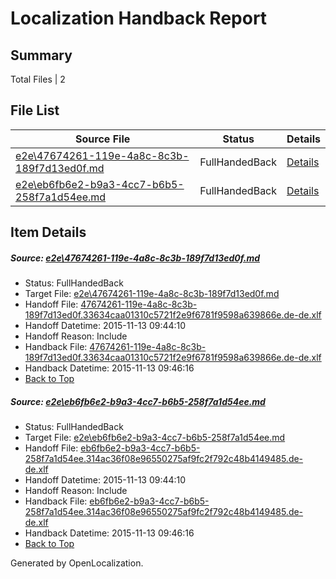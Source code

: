# <a name='report-top'></a> Localization Handback Report

## Summary
 Total Files | 2

## File List
 Source File | Status | Details 
 ----------- | ------ | ------- 
 [e2e\47674261-119e-4a8c-8c3b-189f7d13ed0f.md](https://github.com/OpenLocalizationTest/oltest/blob/3a1ebfaf40a76ab2f0d6a073e7e1bfa8604ba367/e2e/47674261-119e-4a8c-8c3b-189f7d13ed0f.md) | FullHandedBack | [Details](#2d3a54028f750973e5e42c7f5866c41e95543acb1)
 [e2e\eb6fb6e2-b9a3-4cc7-b6b5-258f7a1d54ee.md](https://github.com/OpenLocalizationTest/oltest/blob/3a1ebfaf40a76ab2f0d6a073e7e1bfa8604ba367/e2e/eb6fb6e2-b9a3-4cc7-b6b5-258f7a1d54ee.md) | FullHandedBack | [Details](#a001476a208ddcfb6b509aba80b2975bdc77954d2)

## Item Details
##### <a name='2d3a54028f750973e5e42c7f5866c41e95543acb1'></a> Source: [e2e\47674261-119e-4a8c-8c3b-189f7d13ed0f.md](https://github.com/OpenLocalizationTest/oltest/blob/3a1ebfaf40a76ab2f0d6a073e7e1bfa8604ba367/e2e/47674261-119e-4a8c-8c3b-189f7d13ed0f.md)
* Status: FullHandedBack
* Target File: [e2e\47674261-119e-4a8c-8c3b-189f7d13ed0f.md](https://github.com/OpenLocalizationTestOrg/oltest.de-de/blob/d29813a1e04fc441f3555de82fea4f9fdacb5eca/e2e/47674261-119e-4a8c-8c3b-189f7d13ed0f.md)
* Handoff File: [47674261-119e-4a8c-8c3b-189f7d13ed0f.33634caa01310c5721f2e9f6781f9598a639866e.de-de.xlf](https://github.com/OpenLocalizationTestOrg/olhandoff/blob/38eaa1f050dcfe2c13221a86bc4b969ff70b9881/ol-handoff/OpenLocalizationTestOrg/oltest.de-de/yanz/47674261-119e-4a8c-8c3b-189f7d13ed0f.33634caa01310c5721f2e9f6781f9598a639866e.de-de.xlf)
* Handoff Datetime: 2015-11-13 09:44:10
* Handoff Reason: Include
* Handback File: [47674261-119e-4a8c-8c3b-189f7d13ed0f.33634caa01310c5721f2e9f6781f9598a639866e.de-de.xlf](https://github.com/OpenLocalizationTestOrg/olhandback/blob/8e16764d479ca57282533b66fb04d08251286ff2/ol-handback/OpenLocalizationTestOrg/oltest.de-de/yanz/47674261-119e-4a8c-8c3b-189f7d13ed0f.33634caa01310c5721f2e9f6781f9598a639866e.de-de.xlf)
* Handback Datetime: 2015-11-13 09:46:16
* [Back to Top](#report-top)

##### <a name='a001476a208ddcfb6b509aba80b2975bdc77954d2'></a> Source: [e2e\eb6fb6e2-b9a3-4cc7-b6b5-258f7a1d54ee.md](https://github.com/OpenLocalizationTest/oltest/blob/3a1ebfaf40a76ab2f0d6a073e7e1bfa8604ba367/e2e/eb6fb6e2-b9a3-4cc7-b6b5-258f7a1d54ee.md)
* Status: FullHandedBack
* Target File: [e2e\eb6fb6e2-b9a3-4cc7-b6b5-258f7a1d54ee.md](https://github.com/OpenLocalizationTestOrg/oltest.de-de/blob/d29813a1e04fc441f3555de82fea4f9fdacb5eca/e2e/eb6fb6e2-b9a3-4cc7-b6b5-258f7a1d54ee.md)
* Handoff File: [eb6fb6e2-b9a3-4cc7-b6b5-258f7a1d54ee.314ac36f08e96550275af9fc2f792c48b4149485.de-de.xlf](https://github.com/OpenLocalizationTestOrg/olhandoff/blob/38eaa1f050dcfe2c13221a86bc4b969ff70b9881/ol-handoff/OpenLocalizationTestOrg/oltest.de-de/yanz/eb6fb6e2-b9a3-4cc7-b6b5-258f7a1d54ee.314ac36f08e96550275af9fc2f792c48b4149485.de-de.xlf)
* Handoff Datetime: 2015-11-13 09:44:10
* Handoff Reason: Include
* Handback File: [eb6fb6e2-b9a3-4cc7-b6b5-258f7a1d54ee.314ac36f08e96550275af9fc2f792c48b4149485.de-de.xlf](https://github.com/OpenLocalizationTestOrg/olhandback/blob/8e16764d479ca57282533b66fb04d08251286ff2/ol-handback/OpenLocalizationTestOrg/oltest.de-de/yanz/eb6fb6e2-b9a3-4cc7-b6b5-258f7a1d54ee.314ac36f08e96550275af9fc2f792c48b4149485.de-de.xlf)
* Handback Datetime: 2015-11-13 09:46:16
* [Back to Top](#report-top)


Generated by OpenLocalization.
